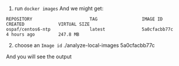 1. run `docker images`
And we might get:
``` 
REPOSITORY                      TAG                 IMAGE ID            CREATED             VIRTUAL SIZE
ospaf/centos6-ntp               latest              5a0cfacbb77c        4 hours ago         247.8 MB
```

2. choose an `Image id`
./analyze-local-images 5a0cfacbb77c

And you will see the output
